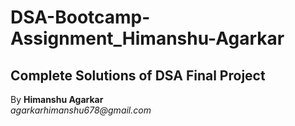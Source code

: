 # DSA-Bootcamp-Assignment_Himanshu-Agarkar
## Complete Solutions of DSA Final Project
By **Himanshu Agarkar** <br />
_agarkarhimanshu678@gmail.com_
